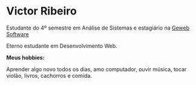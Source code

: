<h1>Victor Ribeiro</h1>
<span>Estudante do 4º semestre em Análise de Sistemas e estagiário na <a target="_blank" href="https://www.geweb.com.br/">Geweb Software
</a></span>
<p>Eterno estudante em Desenvolvimento Web.</p>
<b>Meus hobbies:</b>
<p>Aprender algo novo todos os dias, amo computador, ouvir música, tocar violão, livros, cachorros e comida.</p>
